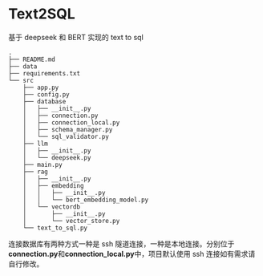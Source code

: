 # Text2SQL

基于 deepseek 和 BERT 实现的 text to sql 

```shell
.
├── README.md
├── data
├── requirements.txt
└── src
    ├── app.py
    ├── config.py
    ├── database
    │   ├── __init__.py
    │   ├── connection.py
    │   ├── connection_local.py
    │   ├── schema_manager.py
    │   └── sql_validator.py
    ├── llm
    │   ├── __init__.py
    │   └── deepseek.py
    ├── main.py
    ├── rag
    │   ├── __init__.py
    │   ├── embedding
    │   │   ├── __init__.py
    │   │   └── bert_embedding_model.py
    │   └── vectordb
    │       ├── __init__.py
    │       └── vector_store.py
    └── text_to_sql.py
```

连接数据库有两种方式一种是 ssh 隧道连接，一种是本地连接。分别位于**connection.py**和**connection_local.py**中，项目默认使用 ssh 连接如有需求请自行修改。